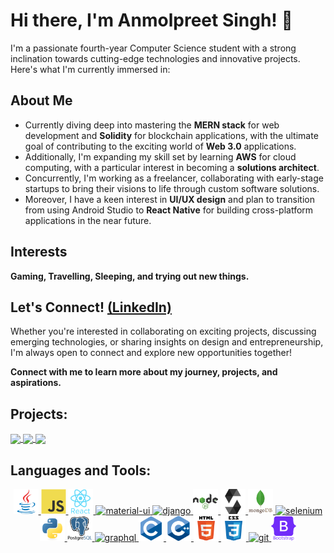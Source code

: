 # Hi there, I'm Anmolpreet Singh! 👋

I'm a passionate fourth-year Computer Science student with a strong inclination towards cutting-edge technologies and innovative projects. Here's what I'm currently immersed in:

## About Me

- Currently diving deep into mastering the **MERN stack** for web development and **Solidity** for blockchain applications, with the ultimate goal of contributing to the exciting world of **Web 3.0** applications.
- Additionally, I'm expanding my skill set by learning **AWS** for cloud computing, with a particular interest in becoming a **solutions architect**.
- Concurrently, I'm working as a freelancer, collaborating with early-stage startups to bring their visions to life through custom software solutions.
- Moreover, I have a keen interest in **UI/UX design** and plan to transition from using Android Studio to **React Native** for building cross-platform applications in the near future.

## Interests

**Gaming, Travelling, Sleeping, and trying out new things.**

## Let's Connect! [(LinkedIn)](https://www.linkedin.com/in/anmolp-singh/)

Whether you're interested in collaborating on exciting projects, discussing emerging technologies, or sharing insights on design and entrepreneurship, I'm always open to connect and explore new opportunities together! 

**Connect with me to learn more about my journey, projects, and aspirations.**

## Projects:
<a href="https://github.com/Qprah/SE-3350-G4-UPlanner-APP">
  <img align="center" src="https://github-readme-stats.vercel.app/api/pin/?username=Qprah&repo=SE-3350-G4-UPlanner-APP&theme=radical" />
</a>

<a href="https://github.com/Qprah/HCI-3020-Fitness-Companion">
  <img align="center" src="https://github-readme-stats.vercel.app/api/pin/?username=Qprah&repo=HCI-3020-Fitness-Companion&theme=onedark" />
</a>

<a href="https://github.com/Qprah/Chess">
  <img align="center" src="https://github-readme-stats.vercel.app/api/pin/?username=Qprah&repo=Chess&theme=tokyonight" />
</a> 

## Languages and Tools:

<p align="center"> 
    <a href="https://www.java.com" target="_blank" rel="noreferrer"> 
        <img src="https://raw.githubusercontent.com/devicons/devicon/master/icons/java/java-original.svg" alt="java" width="40" height="40"/> 
    </a> 
    <a href="https://developer.mozilla.org/en-US/docs/Web/JavaScript" target="_blank" rel="noreferrer"> 
        <img src="https://raw.githubusercontent.com/devicons/devicon/master/icons/javascript/javascript-original.svg" alt="javascript" width="40" height="40"/> 
    </a> 
    <a href="https://reactjs.org/" target="_blank" rel="noreferrer"> 
        <img src="https://raw.githubusercontent.com/devicons/devicon/master/icons/react/react-original-wordmark.svg" alt="react" width="40" height="40"/> 
    </a>
    <a href="https://material-ui.com/" target="_blank" rel="noreferrer"> 
        <img src="https://material-ui.com/static/logo.png" alt="material-ui" width="40" height="40"/> 
    </a> 
    <a href="https://www.djangoproject.com/" target="_blank" rel="noreferrer"> 
        <img src="https://cdn.worldvectorlogo.com/logos/django.svg" alt="django" width="40" height="40"/> 
    </a> 
    <a href="https://nodejs.org/" target="_blank" rel="noreferrer"> 
        <img src="https://raw.githubusercontent.com/devicons/devicon/master/icons/nodejs/nodejs-original-wordmark.svg" alt="nodejs" width="40" height="40"/> 
    </a> 
    <a href="https://soliditylang.org/" target="_blank" rel="noreferrer"> 
        <img src="https://raw.githubusercontent.com/devicons/devicon/master/icons/solidity/solidity-original.svg" alt="solidity" width="40" height="40"/> 
    </a> 
    <a href="https://www.mongodb.com/" target="_blank" rel="noreferrer"> 
        <img src="https://raw.githubusercontent.com/devicons/devicon/master/icons/mongodb/mongodb-original-wordmark.svg" alt="mongodb" width="40" height="40"/> 
    </a> 
    <a href="https://www.selenium.dev" target="_blank" rel="noreferrer"> 
        <img src="https://raw.githubusercontent.com/detain/svg-logos/780f25886640cef088af994181646db2f6b1a3f8/svg/selenium-logo.svg" alt="selenium" width="40" height="40"/> 
    </a> 
    <a href="https://www.python.org" target="_blank" rel="noreferrer"> 
        <img src="https://raw.githubusercontent.com/devicons/devicon/master/icons/python/python-original.svg" alt="python" width="40" height="40"/> 
    </a> 
    <a href="https://www.postgresql.org" target="_blank" rel="noreferrer"> 
        <img src="https://raw.githubusercontent.com/devicons/devicon/master/icons/postgresql/postgresql-original-wordmark.svg" alt="postgresql" width="40" height="40"/> 
    </a> 
    <a href="https://graphql.org" target="_blank" rel="noreferrer"> 
        <img src="https://www.vectorlogo.zone/logos/graphql/graphql-icon.svg" alt="graphql" width="40" height="40"/> 
    </a> 
    <a href="https://en.wikipedia.org/wiki/C_(programming_language)" target="_blank" rel="noreferrer"> 
        <img src="https://raw.githubusercontent.com/devicons/devicon/master/icons/c/c-original.svg" alt="c" width="40" height="40"/> 
    </a> 
    <a href="https://en.wikipedia.org/wiki/C%2B%2B" target="_blank" rel="noreferrer"> 
        <img src="https://raw.githubusercontent.com/devicons/devicon/master/icons/cplusplus/cplusplus-original.svg" alt="cplusplus" width="40" height="40"/> 
    </a> 
    <a href="https://www.w3.org/html/" target="_blank" rel="noreferrer"> 
        <img src="https://raw.githubusercontent.com/devicons/devicon/master/icons/html5/html5-original-wordmark.svg" alt="html5" width="40" height="40"/> 
    </a> 
    <a href="https://www.w3schools.com/css/" target="_blank" rel="noreferrer"> 
        <img src="https://raw.githubusercontent.com/devicons/devicon/master/icons/css3/css3-original-wordmark.svg" alt="css3" width="40" height="40"/> 
    </a> 
    <a href="https://git-scm.com/" target="_blank" rel="noreferrer"> 
        <img src="https://www.vectorlogo.zone/logos/git-scm/git-scm-icon.svg" alt="git" width="40" height="40"/> 
    </a> 
    <a href="https://getbootstrap.com" target="_blank" rel="noreferrer"> 
        <img src="https://raw.githubusercontent.com/devicons/devicon/master/icons/bootstrap/bootstrap-plain-wordmark.svg" alt="bootstrap" width="40" height="40"/> 
    </a> 
</p>

